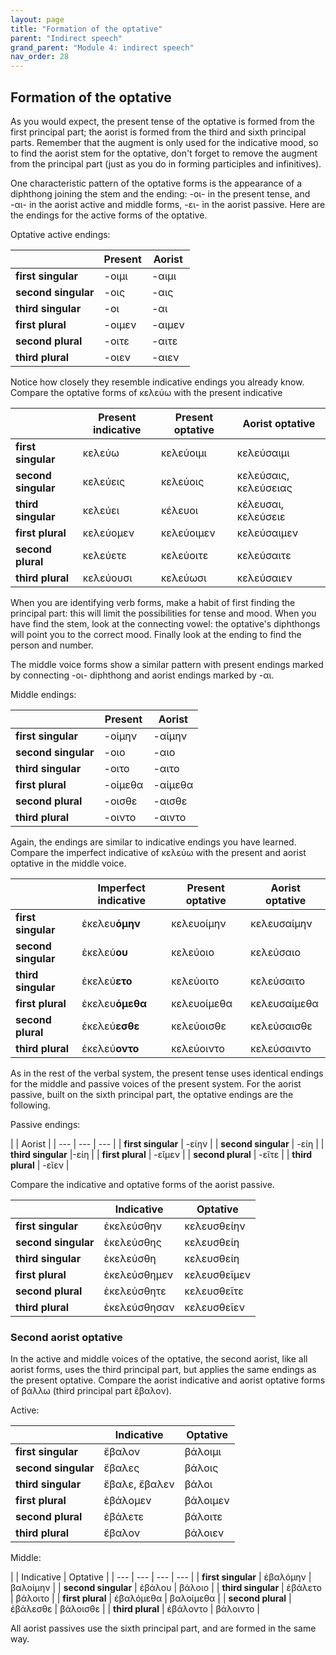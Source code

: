 ```yaml
---
layout: page
title: "Formation of the optative"
parent: "Indirect speech"
grand_parent: "Module 4: indirect speech"
nav_order: 28
---
```


## Formation of the optative

As you would expect, the present tense of the optative is formed from the first principal part; the aorist is formed from the third and sixth principal parts. Remember that the augment is only used for the indicative mood, so to find the aorist stem for the optative, don't forget to remove the augment from the principal part (just as you do in forming participles and infinitives).

One characteristic pattern of the optative forms is the appearance of a diphthong joining the stem and the ending: -οι- in the present tense, and -αι- in the aorist active and middle forms, -ει- in the aorist passive.  Here are the endings for the active forms of the optative.

Optative active endings:

| |  Present| Aorist |
| --- | --- | --- |
| **first singular** | -οιμι | -αιμι |
| **second singular** | -οις | -αις |
| **third singular** | -οι | -αι |
| **first plural** | -οιμεν | -αιμεν  |
| **second plural** | -οιτε | -αιτε  |
| **third plural** | -οιεν | -αιεν |


Notice how closely they resemble indicative endings you already know.  Compare the optative forms of κελεύω with the present indicative



| | Present indicative | Present optative| Aorist optative |
| --- | --- | --- | --- | 
| **first singular** | κελεύω | κελεύοιμι | κελεύσαιμι |
| **second singular** | κελεύεις | κελεύοις | κελεύσαις, κελεύσειας |
| **third singular** | κελεύει |  κέλευοι | κέλευσαι, κελεύσειε |
| **first plural** | κελεύομεν | κελεύοιμεν | κελεύσαιμεν |
| **second plural** | κελεύετε | κελεύοιτε | κελεύσαιτε |
| **third plural** | κελεύουσι | κελεύωσι | κελεύσαιεν |


When you are identifying verb forms, make a habit of first finding the principal part: this will limit the possibilities for tense and mood. When you have find the stem, look at the connecting vowel: the optative's diphthongs will point you to the correct mood. Finally look at the ending to find the person and number.


The middle voice forms show a similar pattern with present endings marked by connecting -οι- diphthong and aorist endings marked by -αι.


Middle endings:

| | Present | Aorist |
| --- | --- | --- | 
| **first singular** | -οίμην | -αίμην |
| **second singular** | -οιο  | -αιο |
| **third singular** | -οιτο | -αιτο |
| **first plural** | -οίμεθα | -αίμεθα |
| **second plural** | -οισθε | -αισθε |
| **third plural** | -οιντο | -αιντο |


Again, the endings are similar to indicative endings you have learned. Compare the imperfect indicative of κελεύω  with the present and aorist optative in the middle voice.


| | Imperfect indicative | Present optative | Aorist optative |
| --- | --- | --- | --- |
| **first singular** | ἐκελευ**όμην** |  κελευοίμην |  κελευσαίμην |
| **second singular** | ἐκελεύ**ου** |  κελεύοιο | κελεύσαιο |
| **third singular** | ἐκελεύ**ετο** |  κελεύοιτο | κελεύσαιτο |
| **first plural** | ἐκελευ**όμεθα** |  κελευοίμεθα | κελευσαίμεθα |
| **second plural** | ἐκελεύ**εσθε** |  κελεύοισθε |  κελεύσαισθε |
| **third plural** | ἐκελεύ**οντο** | κελεύοιντο | κελεύσαιντο |


As in the rest of the verbal system, the present tense uses identical endings for the middle and passive voices of the present system.  For the aorist passive, built on the sixth principal part, the optative endings are the following.

Passive endings:

| |  Aorist |
| --- | --- | --- | 
| **first singular** | -είην |
| **second singular** | -είη |
| **third singular** |-είη |
| **first plural** |  -εῖμεν |
| **second plural** |  -εῖτε |
| **third plural** |  -εῖεν |

Compare the indicative and optative forms of the aorist passive.

| | Indicative |  Optative |
| --- | --- | --- | 
| **first singular** | ἐκελεύσθην | κελευσθείην |
| **second singular** | ἐκελεύσθης |  κελευσθείη |
| **third singular** | ἐκελεύσθη |  κελευσθείη |
| **first plural** | ἐκελεύσθημεν |  κελευσθεῖμεν |
| **second plural** | ἐκελεύσθητε |κελευσθεῖτε |
| **third plural** | ἐκελεύσθησαν |  κελευσθεῖεν |





### Second aorist optative

In the active and middle voices of the optative, the second aorist, like all aorist forms, uses the third principal part, but applies the same endings as the present optative. Compare the aorist indicative and aorist optative forms of βάλλω (third principal part ἔβαλον).


Active:

| | Indicative |  Optative |
| --- | --- | --- |
| **first singular** | ἔβαλον | βάλοιμι |
| **second singular** | ἔβαλες | βάλοις |
| **third singular** | ἔβαλε, ἔβαλεν | βάλοι |
| **first plural** | ἐβάλομεν | βάλοιμεν |
| **second plural** | ἐβάλετε |  βάλοιτε |
| **third plural** | ἔβαλον | βάλοιεν |



Middle:

| | Indicative | Optative |
| --- | --- | --- | --- |
| **first singular** | ἐβαλόμην | βαλοίμην |
| **second singular** | ἐβάλου |  βάλοιο |
| **third singular** | ἐβάλετο | βάλοιτο |
| **first plural** | ἐβαλόμεθα |  βαλοίμεθα |
| **second plural** | ἐβάλεσθε |  βάλοισθε |
| **third plural** | ἐβάλοντο | βάλοιντο |


All aorist passives use the sixth principal part, and are formed in the same way.